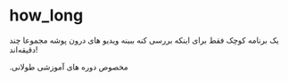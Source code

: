 # how_long
یک برنامه کوچک فقط برای اینکه بررسی کنه ببینه ویدیو های درون پوشه مجموعا چند دقیقه‌اند!

.مخصوص دوره های آموزشی طولانی 
